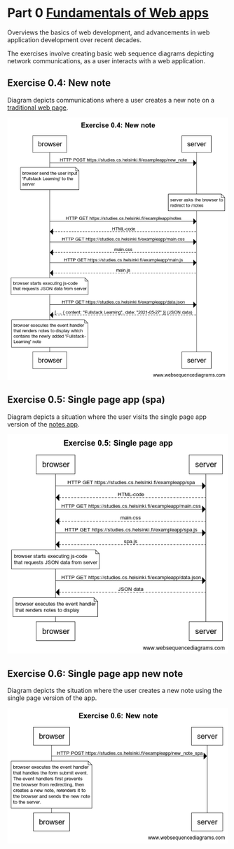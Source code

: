 # Part 0 [Fundamentals of Web apps](https://fullstackopen.com/en/part0)

Overviews the basics of web development, and advancements in web application development over recent decades.

The exercises involve creating basic web sequence diagrams depicting network communications, as a user interacts with a web application.

## Exercise 0.4: New note

Diagram depicts communications where a user creates a new note on a [traditional web page](https://studies.cs.helsinki.fi/exampleapp/notes).

![exercise 0.4 UML sequence diagram](./images/new-note.png)

## Exercise 0.5: Single page app (spa)

Diagram depicts a situation where the user visits the single page app version of the [notes app](https://studies.cs.helsinki.fi/exampleapp/spa).

![exercise 0.5 UML sequence diagram](./images/spa.png)

## Exercise 0.6: Single page app new note

Diagram depicts the situation where the user creates a new note using the single page version of the app.

![exercise 0.6 UML sequence diagram](./images/spa-new-note.png)
